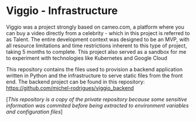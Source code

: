 # Viggio - Infrastructure

Viggio was a project strongly based on cameo.com, a platform where you can buy a video directly from a celebrity - which in this project is referred to as Talent. The entire development context was designed to be an MVP, with all resource limitations and time restrictions inherent to this type of project, taking 5 months to complete. This project also served as a sandbox for me to experiment with technologies like Kubernetes and Google Cloud

This repository contains the files used to provision a backend application written in Python and the infrastructure to serve static files from the front end. The backend project can be found in this repository: https://github.com/michel-rodrigues/viggio_backend

[*This repository is a copy of the private repository because some sensitive information was commited before being extracted to environment variables and configuration files*]
